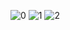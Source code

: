 
![0](https://user-images.githubusercontent.com/34389545/87248699-848c3480-c420-11ea-87ad-328febacb146.png)
![1](https://user-images.githubusercontent.com/34389545/87248757-f95f6e80-c420-11ea-84bb-7c8f29c159da.png)
![2](https://user-images.githubusercontent.com/34389545/87248706-94a41400-c420-11ea-8cad-66ad36f196f4.png)
